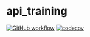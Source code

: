# api_training

[![GitHub workflow](https://github.com/christophekede/api_training/actions/workflows/build.yml/badge.svg)](https://github.com/christophekede/api_training/actions/workflows/build.yml)
[![codecov](https://codecov.io/gh/christophekede/api_training/branch/main/graph/badge.svg?token=ZssZ6NXCKZ)](https://codecov.io/gh/christophekede/api_training)